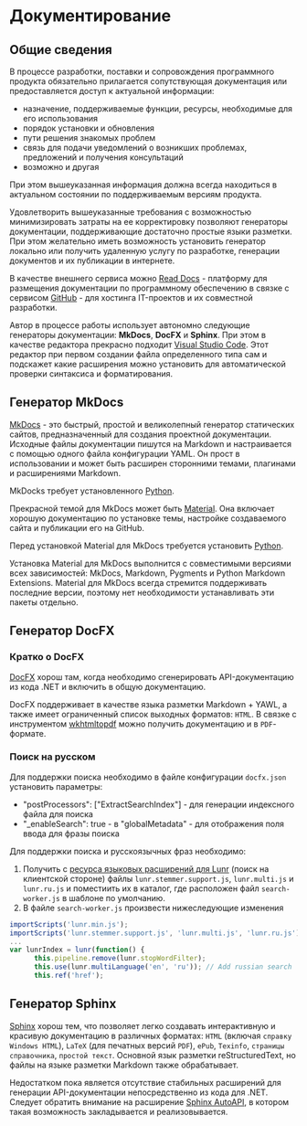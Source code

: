 # Документирование

## Общие сведения

В процессе разработки, поставки и сопровождения программного продукта обязательно прилагается сопутствующая документация или предоставляется доступ к актуальной информации:

- назначение, поддерживаемые функции, ресурсы, необходимые для его использования
- порядок установки и обновления
- пути решения знакомых проблем
- связь для подачи уведомлений о возникших проблемах, предложений и получения консультаций
- возможно и другая

При этом вышеуказанная информация должна всегда находиться в актуальном состоянии по поддерживаемым версиям продукта.

Удовлетворить вышеуказанные требования с возможностью минимизировать затраты на ее корректировку позволяют генераторы документации, поддерживающие достаточно простые языки разметки. При этом желательно иметь возможность установить генератор локально или получить удаленную услугу по разработке, генерации документов и их публикации в интернете.

В качестве внешнего сервиса можно [Read Docs](https://readthedocs.org/) - платформу для размещения документации по программному обеспечению в связке с сервисом [GitHub](https://github.com/) - для хостинга IT-проектов и их совместной разработки.

Автор в процессе работы использует автономно следующие генераторы документации: **MkDocs**, **DocFX** и **Sphinx**.
При этом в качестве редактора прекрасно подходит [Visual Studio Code](https://code.visualstudio.com/).
Этот редактор при первом создании файла определенного типа сам и подскажет какие расширения можно установить для автоматической проверки синтаксиса и форматирования.

## Генератор MkDocs

[MkDocs](https://www.mkdocs.org/) - это быстрый, простой и великолепный генератор статических сайтов, предназначенный для создания проектной документации. Исходные файлы документации пишутся на Markdown и настраивается с помощью одного файла конфигурации YAML. Он прост в использовании и может быть расширен сторонними темами, плагинами и расширениями Markdown.

MkDocks требует установленного [Python](https://www.python.org/).

Прекрасной темой для MkDocs может быть [Material](https://squidfunk.github.io/mkdocs-material/). Она включает хорошую документацию по установке темы, настройке создаваемого сайта и публикации его на GitHub.

Перед установкой Material для MkDocs требуется установить [Python](https://www.python.org/downloads/).

Установка Material для MkDocs выполнится с совместимыми версиями всех зависимостей: MkDocs, Markdown, Pygments и Python Markdown Extensions. Material для MkDocs всегда стремится поддерживать последние версии, поэтому нет необходимости устанавливать эти пакеты отдельно.

## Генератор DocFX

### Кратко о DocFX

[DocFX](https://dotnet.github.io/docfx/) хорош там, когда необходимо сгенерировать API-документацию из кода .NET и включить в общую документацию.

DocFX поддерживает в качестве языка разметки Markdown + YAWL, а также имеет ограниченный список выходных форматов: `HTML`. В связке с инструментом [wkhtmltopdf](https://wkhtmltopdf.org/) можно получить документацию и в `PDF`-формате.

### Поиск на русском

Для поддержки поиска необходимо в файле конфигурации `docfx.json` установить параметры:

- "postProcessors": ["ExtractSearchIndex"] - для генерации индексного файла для поиска
- "\_enableSearch": true - в "globalMetadata" - для отображения поля ввода для фразы поиска

Для поддержки поиска и русскоязычных фраз необходимо:

1. Получить с [ресурса языковых расширений для Lunr](https://github.com/MihaiValentin/lunr-languages) (поиск на клиентской стороне) файлы `lunr.stemmer.support.js`, `lunr.multi.js` и `lunr.ru.js` и поместиить их в каталог, где расположен файл `search-worker.js` в шаблоне по умолчанию.
2. В файле `search-worker.js` произвести нижеследующие изменения

```javascript
importScripts('lunr.min.js');
importScripts('lunr.stemmer.support.js', 'lunr.multi.js', 'lunr.ru.js'); // Add russian search
...
var lunrIndex = lunr(function() {
      this.pipeline.remove(lunr.stopWordFilter);
      this.use(lunr.multiLanguage('en', 'ru')); // Add russian search
      this.ref('href');
```

## Генератор Sphinx

[Sphinx](http://www.sphinx-doc.org/) хорош тем, что позволяет легко создавать интерактивную и красивую документацию в различных форматах:
`HTML` (включая `справку Windows HTML`), `LaTeX` (для печатных версий `PDF`), `ePub`, `Texinfo`, `страницы справочника`, `простой текст`. Основной язык разметки reStructuredText, но файлы на языке разметки Markdown также обрабатывает.

Недостатком пока является отсутствие стабильных расширений для генерации API-документации непосредственно из кода для .NET. Следует обратить внимание на расширение [Sphinx AutoAPI](https://github.com/readthedocs/sphinx-autoapi),
в котором такая возможность закладывается и реализовывается.
